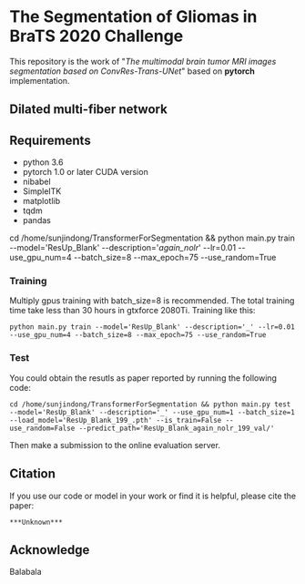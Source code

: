 # The Segmentation of Gliomas in BraTS 2020 Challenge

This repository is the work of "_The multimodal brain tumor MRI images segmentation based on ConvRes-Trans-UNet_" based on **pytorch** implementation. 
<!-- You could click the link to access the [paper](https://arxiv.org/pdf/1904.03355.pdf). The multimodal brain tumor dataset (BraTS 2018) could be acquired from [here](https://www.med.upenn.edu/sbia/brats2018.html). -->

## Dilated multi-fiber network


<!-- <div  align="center">  
 <img src="https://github.com/China-LiuXiaopeng/BraTS-DMFNet/blob/master/fig/Architecture.jpg"
     align=center/>
</div> -->

 <!-- <center>Architecture of 3D DMFNet</center> -->


## Requirements
- python 3.6
- pytorch 1.0 or later CUDA version
- nibabel
- SimpleITK
- matplotlib
- tqdm
- pandas


cd /home/sunjindong/TransformerForSegmentation && python main.py train --model='ResUp_Blank' --description='_again_nolr_' --lr=0.01 --use_gpu_num=4 --batch_size=8 --max_epoch=75 --use_random=True

### Training

Multiply gpus training with batch_size=8 is recommended. The total training time take less than 30 hours in gtxforce 2080Ti. Training like this:

```
python main.py train --model='ResUp_Blank' --description='_' --lr=0.01 --use_gpu_num=4 --batch_size=8 --max_epoch=75 --use_random=True
```

### Test

You could obtain the resutls as paper reported by running the following code:

```
cd /home/sunjindong/TransformerForSegmentation && python main.py test --model='ResUp_Blank' --description='_' --use_gpu_num=1 --batch_size=1 --load_model='ResUp_Blank_199_.pth' --is_train=False --use_random=False --predict_path='ResUp_Blank_again_nolr_199_val/'
```
Then make a submission to the online evaluation server.

## Citation

If you use our code or model in your work or find it is helpful, please cite the paper:
```
***Unknown***
```

## Acknowledge
Balabala

